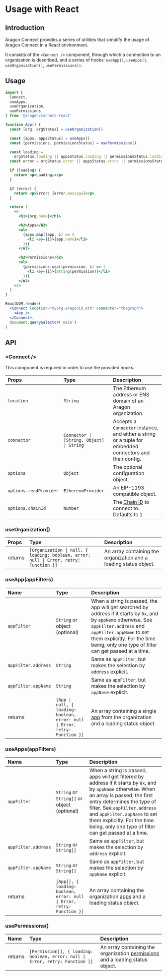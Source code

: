 # Usage with React

## Introduction

Aragon Connect provides a series of utilities that simplify the usage of Aragon Connect in a React environment.

It consists of the `<Connect />` component, through which a connection to an organization is described, and a series of hooks: `useApp()`, `useApps()`, `useOrganization()`, `usePermissions()`.

## Usage

```jsx
import {
  Connect,
  useApps,
  useOrganization,
  usePermissions,
} from '@aragon/connect-react'

function App() {
  const [org, orgStatus] = useOrganization()

  const [apps, appsStatus] = useApps()
  const [permissions, permissionsStatus] = usePermissions()

  const loading =
    orgStatus.loading || appsStatus.loading || permissionsStatus.loading
  const error = orgStatus.error || appsStatus.error || permissionsStatus.error

  if (loading) {
    return <p>Loading…</p>
  }

  if (error) {
    return <p>Error: {error.message}</p>
  }

  return (
    <>
      <h1>{org.name}</h1>

      <h2>Apps</h2>
      <ul>
        {apps.map((app, i) => (
          <li key={i}>{app.name}</li>
        ))}
      </ul>

      <h2>Permissions</h2>
      <ul>
        {permissions.map((permission, i) => (
          <li key={i}>{String(permission)}</li>
        ))}
      </ul>
    </>
  )
}

ReactDOM.render(
  <Connect location="myorg.aragonid.eth" connector="thegraph">
    <App />
  </Connect>,
  document.querySelector('main')
)
```

## API

### &lt;Connect /&gt;

This component is required in order to use the provided hooks.

| Props | Type | Description |
| :--- | :--- | :--- |
| `location` | `String` | The Ethereum address or ENS domain of an Aragon organization. |
| `connector` | `Connector \| [String, Object] \| String` | Accepts a `Connector` instance, and either a string or a tuple for embedded connectors and their config. |
| `options` | `Object` | The optional configuration object. |
| `options.readProvider` | `EthereumProvider` | An [EIP-1193](https://eips.ethereum.org/EIPS/eip-1193) compatible object. |
| `options.chainId` | `Number` | The [Chain ID](https://chainid.network/) to connect to. Defaults to `1`. |

### useOrganization\(\)

| Props | Type | Description |
| :--- | :--- | :--- |
| returns | `[Organization \| null, { loading: boolean, error: null \| Error, retry: Function }]` | An array containing the [organization](../api-reference/organization.md) and a loading status object. |

### useApp\(appFilters\)

| Name | Type | Description |
| :--- | :--- | :--- |
| `appFilter` | `String` or object \(optional\) | When a string is passed, the app will get searched by address if it starts by `0x`, and by `appName` otherwise. See `appFilter.address` and `appFilter.appName` to set them explicitly. For the time being, only one type of filter can get passed at a time. |
| `appFilter.address` | `String` | Same as `appFilter`, but makes the selection by `address` explicit. |
| `appFilter.appName` | `String` | Same as `appFilter`, but makes the selection by `appName` explicit. |
| returns | `[App \| null, { loading: boolean, error: null \| Error, retry: Function }]` | An array containing a single [app](../api-reference/app.md) from the organization and a loading status object. |

### useApps\(appFilters\)

| Name | Type | Description |
| :--- | :--- | :--- |
| `appFilter` | `String` or `String[]` or object \(optional\) | When a string is passed, apps will get filtered by address if it starts by `0x`, and by `appName` otherwise. When an array is passed, the first entry determines the type of filter. See `appFilter.address` and `appFilter.appName` to set them explicitly. For the time being, only one type of filter can get passed at a time. |
| `appFilter.address` | `String` or `String[]` | Same as `appFilter`, but makes the selection by `address` explicit. |
| `appFilter.appName` | `String` or `String[]` | Same as `appFilter`, but makes the selection by `appName` explicit. |
| returns | `[App[], { loading: boolean, error: null \| Error, retry: Function }]` | An array containing the organization [apps](../api-reference/app.md) and a loading status object. |

### usePermissions\(\)

| Name | Type | Description |
| :--- | :--- | :--- |
| returns | `[Permission[], { loading: boolean, error: null \| Error, retry: Function }]` | An array containing the organization [permissions](../api-reference/permission.md) and a loading status object. |

